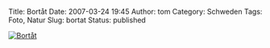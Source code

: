 Title: Bortåt
Date: 2007-03-24 19:45
Author: tom
Category: Schweden
Tags: Foto, Natur
Slug: bortat
Status: published

[![Bortåt](http://www.fiket.de/pic/bortat_s.jpg "Bortåt")](http://www.fiket.de/pic/bortat_l.jpg)

